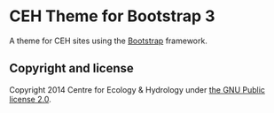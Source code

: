 # CEH Theme for Bootstrap 3

A theme for CEH sites using the [Bootstrap](http://getbootstrap.com/) framework.

## Copyright and license

Copyright 2014 Centre for Ecology & Hydrology under [the GNU Public license 2.0](LICENSE).
